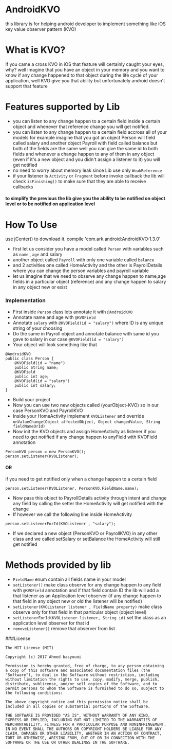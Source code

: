 # AndroidKVO
this library is for helping android developer to implement something like iOS key value observer pattern (KVO)

# What is KVO?

If you came a cross KVO in iOS that feature will certainly caught your eyes, why?
well imagine that you have an object in your memory and you want to know if any change happened to that object during the life cycle of your application, well KVO give you that ability but unfortunately android doesn't support that feature

# Features supported by Lib

- you can listen to any change happen to a certain field inside a certain object and whenever that reference change you will 
get notified.
- you can listen to any change happen to a certain field accross all of your models for example
imagine that you got an object Person will field called salary and another object Payroll with field called balance but both 
of the fields are the same
well you can give the same id to both fields and whenever a change happen to any of them in any object (even if it's 
a new object and you didn't assign a listener to it) you will get notified
- no need to worry about memory leak since Lib use only `WeakReference` 
- if your listener is `Activity` or `Fragment` before invoke callback the lib will check `isFinishing()` to make sure that they are able to receive callbacks

#### to simplify the previous the lib give you the ability to be notified on object level or to be notified on application level

# How To Use

use jCenter() to download it.
compile 'com.ark.android:AndroidKVO:1.3.0'

- first let us consider you have a model called `Person` with variables such as `name` , `age` and salary
- another object called `Payroll` with only one variable called `balance`
- and 2 activities one called HomeActivity and the other is PayrollDetails where you can change the person variables and payroll variable
- let us imagine that we need to observe any change happen to name,age fields in a particular object (reference) and any change happen to salary in any object new or exist

### Implementation

- First inside `Person` class lets annotate it with `@AndroidKVO`
- Annotate name and age with `@KVOField` 
- Annotate `salary` with `@KVOField(id = "salary")` where ID is any unique string of your choosing
- Do the same in Payroll object and annotate balance with same id you gave to salary in our case `@KVOField(id = "salary")`
- Your object will look something like that

```
@AndroidKVO
public class Person {
    @KVOField(id = "name")
    public String name;
    @KVOField
    public int age;
    @KVOField(id = "salary")
    public int salary;
}
```
- Build your project 
- Now you can use two new objects called (yourObject-KVO) so in our case PersonKVO and PayrollKVO
- Inside your HomeActivity implement `KVOListener` and override `onValueChange(Object affectedObject, Object changedValue, String fieldNameOrId)`
- Now init the KVO objects and assign HomeActivity as listener if you need to get notified if any change happen to anyField with KVOField annotation
```
PersonKVO person = new PersonKVO();
person.setListener(KVOListener);
```
#### OR

if you need to get notified only when a change happen to a certain field

```
person.setListener(KVOListener, PersonKVO.FieldName.name);
```

- Now pass this object to PayrollDetails activity through intent and change any field by calling the setter the HomeActivity will get notified with the change
- If however we call the following line inside HomeActivity
```
person.setListenerForId(KVOListener , "salary");
```
- If we declared a new object (PersonKVO or PayrollKVO) in any other class and we called setSalary or setBalance the HomeActivity will still get notified

# Methods provided by lib

- `FieldName` enum contain all fields name in your model
- `setListener()` make class observe for any change happen to any field with `@KVOField` annotation and if that field contain ID the lib will add a that listener as an Application level observer (if any change happen to that field in any object new or old the listener will be notified)
- `setListener(KVOListener listener , FieldName property)` make class observe only for that field in that particular object (object level)
- `setListenerForId(KVOListener listener, String id)` set the class as an application level observer for that id
- `removeListener()` remove that observer from list

###License

    The MIT License (MIT)

    Copyright (c) 2017 Ahmed basyouni

    Permission is hereby granted, free of charge, to any person obtaining a copy of this software and associated documentation files (the "Software"), to deal in the Software without restriction, including without limitation the rights to use, copy, modify, merge, publish, distribute, sublicense, and/or sell copies of the Software, and to permit persons to whom the Software is furnished to do so, subject to the following conditions:

    The above copyright notice and this permission notice shall be included in all copies or substantial portions of the Software.

    THE SOFTWARE IS PROVIDED "AS IS", WITHOUT WARRANTY OF ANY KIND, EXPRESS OR IMPLIED, INCLUDING BUT NOT LIMITED TO THE WARRANTIES OF MERCHANTABILITY, FITNESS FOR A PARTICULAR PURPOSE AND NONINFRINGEMENT. IN NO EVENT SHALL THE AUTHORS OR COPYRIGHT HOLDERS BE LIABLE FOR ANY CLAIM, DAMAGES OR OTHER LIABILITY, WHETHER IN AN ACTION OF CONTRACT, TORT OR OTHERWISE, ARISING FROM, OUT OF OR IN CONNECTION WITH THE SOFTWARE OR THE USE OR OTHER DEALINGS IN THE SOFTWARE.

